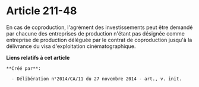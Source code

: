# Article 211-48

En cas de coproduction, l'agrément des investissements peut être demandé par chacune des entreprises de production n'étant
pas désignée comme entreprise de production déléguée par le contrat de coproduction jusqu'à la délivrance du visa
d'exploitation cinématographique.

**Liens relatifs à cet article**

	**Créé par**:

	  - Délibération n°2014/CA/11 du 27 novembre 2014 - art., v. init.
